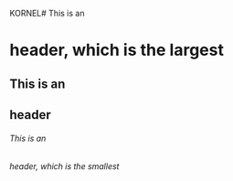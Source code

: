KORNEL# This is an <h1> header, which is the largest
## This is an <h2> header
###### This is an <h6> header, which is the smallest
